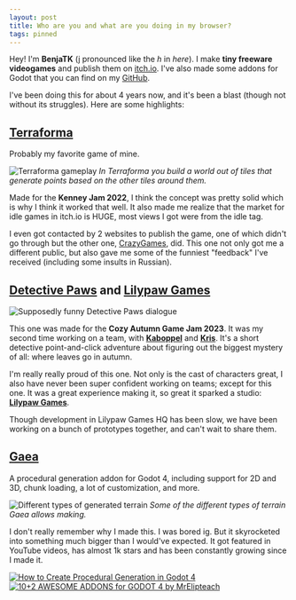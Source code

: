 ```yaml
---
layout: post
title: Who are you and what are you doing in my browser?
tags: pinned
---
```


Hey! I'm **BenjaTK** (j pronounced like the _h_ in _here_). I make **tiny freeware videogames** and publish them on [itch.io](https://benjatk.itch.io/). I've also made some addons for Godot that you can find on my [GitHub](https://github.com/BenjaTK).

I've been doing this for about 4 years now, and it's been a blast (though not without its struggles). Here are some highlights:

## [Terraforma](https://benjatk.itch.io/terraforma)

Probably my favorite game of mine. 

![Terraforma gameplay](https://img.itch.zone/aW1hZ2UvMTY3MDkxMi85OTU4MjE1LmdpZg==/347x500/L6Lwst.gif)
*In Terraforma you build a world out of tiles that generate points based on the other tiles around them.*

Made for the **Kenney Jam 2022**, I think the concept was pretty solid which is why I think it worked that well. It also made me realize that the market for idle games in itch.io is HUGE, most views I got were from the idle tag.

I even got contacted by 2 websites to publish the game, one of which didn't go through but the other one, [CrazyGames](https://www.crazygames.com/game/terraforma?bypassCache=o9ipl), did. This one not only got me a different public, but also gave me some of the funniest "feedback" I've received (including some insults in Russian).

## [Detective Paws](https://benjatk.itch.io/detective-paws) and [Lilypaw Games](https://lilypaw-games.itch.io/)

![Supposedly funny Detective Paws dialogue](https://img.itch.zone/aW1hZ2UvMjI4OTg2MS8xMzYzODU3Ni5naWY=/347x500/H05rfs.gif)

This one was made for the **Cozy Autumn Game Jam 2023**. It was my second time working on a team, with [**Kaboppel**](https://phil-o.itch.io/) and [**Kris**](https://dapper-kris.itch.io/). It's a short detective point-and-click adventure about figuring out the biggest mystery of all: where leaves go in autumn. 

I'm really really proud of this one. Not only is the cast of characters great, I also have never been super confident working on teams; except for this one. It was a great experience making it, so great it sparked a studio: [**Lilypaw Games**](https://lilypaw-games.itch.io/).

Though development in Lilypaw Games HQ has been slow, we have been working on a bunch of prototypes together, and can't wait to share them.

## [Gaea](https://github.com/BenjaTK/Gaea)

A procedural generation addon for Godot 4, including support for 2D and 3D, chunk loading, a lot of customization, and more.

![Different types of generated terrain](https://github.com/BenjaTK/Gaea/raw/main/docs/assets/generators-showcase.png)
*Some of the different types of terrain Gaea allows making.*

I don't really remember why I made this. I was bored ig. But it skyrocketed into something much bigger than I would've expected. It got featured in YouTube videos, has almost 1k stars and has been constantly growing since I made it.

[![How to Create Procedural Generation in Godot 4](https://github.com/BenjaTK/Gaea/raw/main/docs/assets/devworm-thumbnail.jpg)](https://youtu.be/oB1xsCcO9wI "How to Create Procedural Generation in Godot 4")
[![10+2 AWESOME ADDONS for GODOT 4 by MrElipteach](https://github.com/BenjaTK/Gaea/raw/main/docs/assets/mrelipteach-thumbnail.jpg)](https://youtu.be/-FQNPCB7e3s?t=144&si=myv2OsGoLa7jiUfi "10+2 AWESOME ADDONS for GODOT 4 by MrElipteach")

